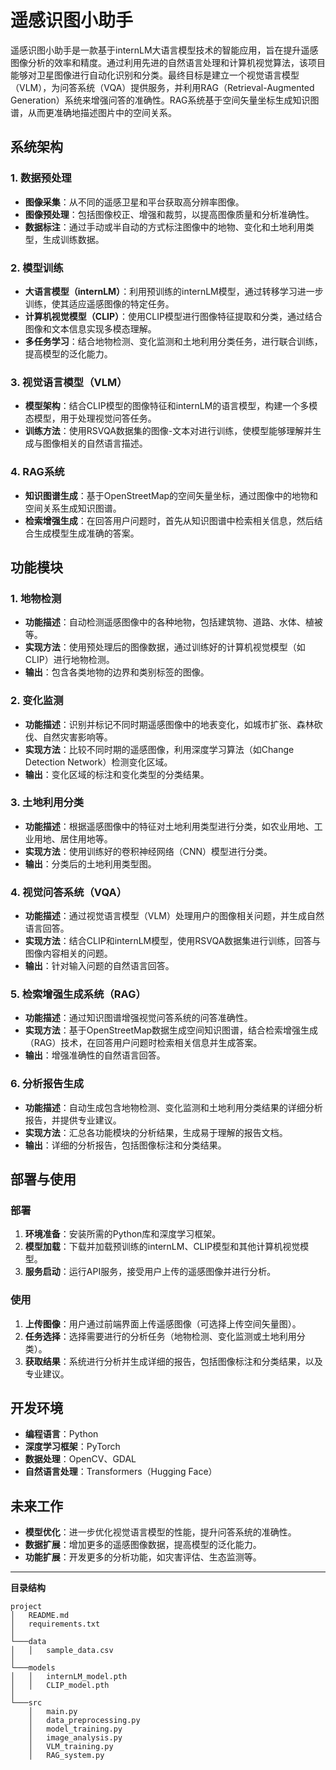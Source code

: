 # 遥感识图小助手

遥感识图小助手是一款基于internLM大语言模型技术的智能应用，旨在提升遥感图像分析的效率和精度。通过利用先进的自然语言处理和计算机视觉算法，该项目能够对卫星图像进行自动化识别和分类。最终目标是建立一个视觉语言模型（VLM），为问答系统（VQA）提供服务，并利用RAG（Retrieval-Augmented Generation）系统来增强问答的准确性。RAG系统基于空间矢量坐标生成知识图谱，从而更准确地描述图片中的空间关系。

## 系统架构

### 1. 数据预处理

- **图像采集**：从不同的遥感卫星和平台获取高分辨率图像。
- **图像预处理**：包括图像校正、增强和裁剪，以提高图像质量和分析准确性。
- **数据标注**：通过手动或半自动的方式标注图像中的地物、变化和土地利用类型，生成训练数据。

### 2. 模型训练

- **大语言模型（internLM）**：利用预训练的internLM模型，通过转移学习进一步训练，使其适应遥感图像的特定任务。
- **计算机视觉模型（CLIP）**：使用CLIP模型进行图像特征提取和分类，通过结合图像和文本信息实现多模态理解。
- **多任务学习**：结合地物检测、变化监测和土地利用分类任务，进行联合训练，提高模型的泛化能力。

### 3. 视觉语言模型（VLM）

- **模型架构**：结合CLIP模型的图像特征和internLM的语言模型，构建一个多模态模型，用于处理视觉问答任务。
- **训练方法**：使用RSVQA数据集的图像-文本对进行训练，使模型能够理解并生成与图像相关的自然语言描述。

### 4. RAG系统

- **知识图谱生成**：基于OpenStreetMap的空间矢量坐标，通过图像中的地物和空间关系生成知识图谱。
- **检索增强生成**：在回答用户问题时，首先从知识图谱中检索相关信息，然后结合生成模型生成准确的答案。


## 功能模块

### 1. 地物检测

- **功能描述**：自动检测遥感图像中的各种地物，包括建筑物、道路、水体、植被等。
- **实现方法**：使用预处理后的图像数据，通过训练好的计算机视觉模型（如CLIP）进行地物检测。
- **输出**：包含各类地物的边界和类别标签的图像。

### 2. 变化监测

- **功能描述**：识别并标记不同时期遥感图像中的地表变化，如城市扩张、森林砍伐、自然灾害影响等。
- **实现方法**：比较不同时期的遥感图像，利用深度学习算法（如Change Detection Network）检测变化区域。
- **输出**：变化区域的标注和变化类型的分类结果。

### 3. 土地利用分类

- **功能描述**：根据遥感图像中的特征对土地利用类型进行分类，如农业用地、工业用地、居住用地等。
- **实现方法**：使用训练好的卷积神经网络（CNN）模型进行分类。
- **输出**：分类后的土地利用类型图。

### 4. 视觉问答系统（VQA）

- **功能描述**：通过视觉语言模型（VLM）处理用户的图像相关问题，并生成自然语言回答。
- **实现方法**：结合CLIP和internLM模型，使用RSVQA数据集进行训练，回答与图像内容相关的问题。
- **输出**：针对输入问题的自然语言回答。

### 5. 检索增强生成系统（RAG）

- **功能描述**：通过知识图谱增强视觉问答系统的问答准确性。
- **实现方法**：基于OpenStreetMap数据生成空间知识图谱，结合检索增强生成（RAG）技术，在回答用户问题时检索相关信息并生成答案。
- **输出**：增强准确性的自然语言回答。

### 6. 分析报告生成

- **功能描述**：自动生成包含地物检测、变化监测和土地利用分类结果的详细分析报告，并提供专业建议。
- **实现方法**：汇总各功能模块的分析结果，生成易于理解的报告文档。
- **输出**：详细的分析报告，包括图像标注和分类结果。
  


## 部署与使用

### 部署

1. **环境准备**：安装所需的Python库和深度学习框架。
2. **模型加载**：下载并加载预训练的internLM、CLIP模型和其他计算机视觉模型。
3. **服务启动**：运行API服务，接受用户上传的遥感图像并进行分析。

### 使用

1. **上传图像**：用户通过前端界面上传遥感图像（可选择上传空间矢量图）。
2. **任务选择**：选择需要进行的分析任务（地物检测、变化监测或土地利用分类）。
3. **获取结果**：系统进行分析并生成详细的报告，包括图像标注和分类结果，以及专业建议。

## 开发环境

- **编程语言**：Python
- **深度学习框架**：PyTorch
- **数据处理**：OpenCV、GDAL
- **自然语言处理**：Transformers（Hugging Face）

## 未来工作

- **模型优化**：进一步优化视觉语言模型的性能，提升问答系统的准确性。
- **数据扩展**：增加更多的遥感图像数据，提高模型的泛化能力。
- **功能扩展**：开发更多的分析功能，如灾害评估、生态监测等。

---

**目录结构**

```plaintext
project
│   README.md
│   requirements.txt
│
└───data
│   │   sample_data.csv
│
└───models
│   │   internLM_model.pth
│   │   CLIP_model.pth
│
└───src
    │   main.py
    │   data_preprocessing.py
    │   model_training.py
    │   image_analysis.py
    │   VLM_training.py
    │   RAG_system.py
